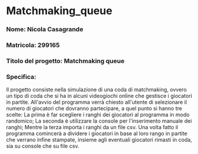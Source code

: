 # Matchmaking_queue
### Nome: Nicola Casagrande
### Matricola: 299165
### Titolo del progetto: Matchmaking queue
### Specifica:
Il progetto consiste nella simulazione di una coda di matchmaking, ovvero un tipo di coda che si ha in alcuni videogiochi online che gestisce i giocatori in partite.
All'avvio del programma verrà chiesto all'utente di selezionare il numero di giocatori che dovranno partecipare, a quel punto si hanno tre scelte:
La prima è far scegliere i ranghi dei giocatori al programma in modo randomico;
La seconda è utilizzare la console per l'inserimento manuale dei ranghi;
Mentre la terza importa i ranghi da un file csv.
Una volta fatto il programma comincerà a dividere i giocatori in base al loro rango in partite che verrano infine stampate, insieme agli eventuali giocatori rimasti in coda, sia su console che su file csv.
